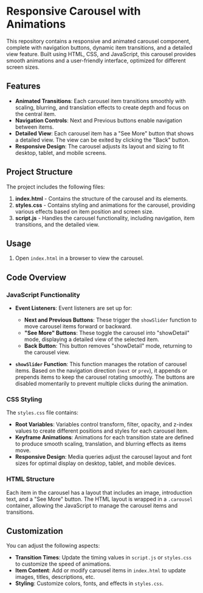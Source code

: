 # Responsive Carousel with Animations

This repository contains a responsive and animated carousel component, complete with navigation buttons, dynamic item transitions, and a detailed view feature. Built using HTML, CSS, and JavaScript, this carousel provides smooth animations and a user-friendly interface, optimized for different screen sizes.

## Features

- **Animated Transitions**: Each carousel item transitions smoothly with scaling, blurring, and translation effects to create depth and focus on the central item.
- **Navigation Controls**: Next and Previous buttons enable navigation between items.
- **Detailed View**: Each carousel item has a "See More" button that shows a detailed view. The view can be exited by clicking the "Back" button.
- **Responsive Design**: The carousel adjusts its layout and sizing to fit desktop, tablet, and mobile screens.

## Project Structure

The project includes the following files:

1. **index.html** - Contains the structure of the carousel and its elements.
2. **styles.css** - Contains styling and animations for the carousel, providing various effects based on item position and screen size.
3. **script.js** - Handles the carousel functionality, including navigation, item transitions, and the detailed view.

## Usage

1. Open `index.html` in a browser to view the carousel.

## Code Overview

### JavaScript Functionality

- **Event Listeners**: Event listeners are set up for:
  - **Next and Previous Buttons**: These trigger the `showSlider` function to move carousel items forward or backward.
  - **"See More" Buttons**: These toggle the carousel into "showDetail" mode, displaying a detailed view of the selected item.
  - **Back Button**: This button removes "showDetail" mode, returning to the carousel view.

- **`showSlider` Function**: This function manages the rotation of carousel items. Based on the navigation direction (`next` or `prev`), it appends or prepends items to keep the carousel rotating smoothly. The buttons are disabled momentarily to prevent multiple clicks during the animation.

### CSS Styling

The `styles.css` file contains:

- **Root Variables**: Variables control transform, filter, opacity, and z-index values to create different positions and styles for each carousel item.
- **Keyframe Animations**: Animations for each transition state are defined to produce smooth scaling, translation, and blurring effects as items move.
- **Responsive Design**: Media queries adjust the carousel layout and font sizes for optimal display on desktop, tablet, and mobile devices.

### HTML Structure

Each item in the carousel has a layout that includes an image, introduction text, and a "See More" button. The HTML layout is wrapped in a `.carousel` container, allowing the JavaScript to manage the carousel items and transitions.

## Customization

You can adjust the following aspects:

- **Transition Times**: Update the timing values in `script.js` or `styles.css` to customize the speed of animations.
- **Item Content**: Add or modify carousel items in `index.html` to update images, titles, descriptions, etc.
- **Styling**: Customize colors, fonts, and effects in `styles.css`.
